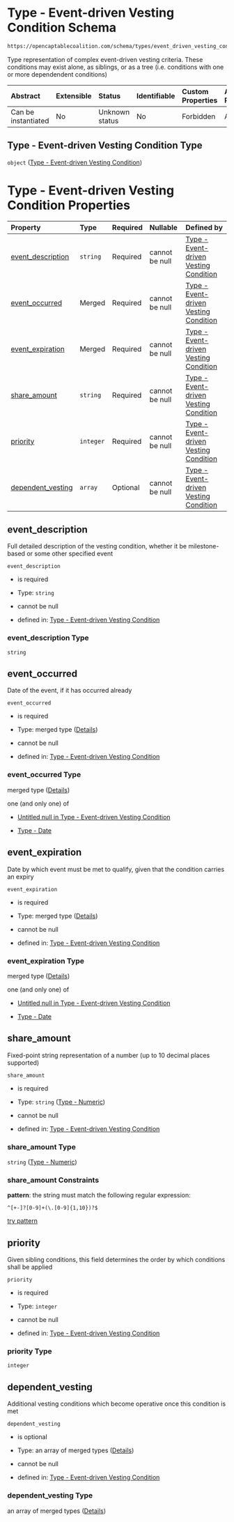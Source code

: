 # Type - Event-driven Vesting Condition Schema

```txt
https://opencaptablecoalition.com/schema/types/event_driven_vesting_condition
```

Type representation of complex event-driven vesting criteria. These conditions may exist alone, as siblings, or as a tree (i.e. conditions with one or more dependendent conditions)

| Abstract            | Extensible | Status         | Identifiable | Custom Properties | Additional Properties | Access Restrictions | Defined In                                                                                                                   |
| :------------------ | :--------- | :------------- | :----------- | :---------------- | :-------------------- | :------------------ | :--------------------------------------------------------------------------------------------------------------------------- |
| Can be instantiated | No         | Unknown status | No           | Forbidden         | Allowed               | none                | [EventDrivenVestingCondition.schema.json](../../schema/types/EventDrivenVestingCondition.schema.json "open original schema") |

## Type - Event-driven Vesting Condition Type

`object` ([Type - Event-driven Vesting Condition](eventdrivenvestingcondition.md))

# Type - Event-driven Vesting Condition Properties

| Property                                | Type      | Required | Nullable       | Defined by                                                                                                                                                                                                                                                             |
| :-------------------------------------- | :-------- | :------- | :------------- | :--------------------------------------------------------------------------------------------------------------------------------------------------------------------------------------------------------------------------------------------------------------------- |
| [event_description](#event_description) | `string`  | Required | cannot be null | [Type - Event-driven Vesting Condition](eventdrivenvestingcondition-properties-event_description.md "https://opencaptablecoalition.com/schema/types/event_driven_vesting_condition#/properties/event_description")                                                     |
| [event_occurred](#event_occurred)       | Merged    | Required | cannot be null | [Type - Event-driven Vesting Condition](eventdrivenvestingcondition-properties-event_occurred.md "https://opencaptablecoalition.com/schema/types/event_driven_vesting_condition#/properties/event_occurred")                                                           |
| [event_expiration](#event_expiration)   | Merged    | Required | cannot be null | [Type - Event-driven Vesting Condition](eventdrivenvestingcondition-properties-event_expiration.md "https://opencaptablecoalition.com/schema/types/event_driven_vesting_condition#/properties/event_expiration")                                                       |
| [share_amount](#share_amount)           | `string`  | Required | cannot be null | [Type - Event-driven Vesting Condition](ratio-properties-type---numeric-1.md "https://opencaptablecoalition.com/schema/types/numeric#/properties/share_amount")                                                                                                        |
| [priority](#priority)                   | `integer` | Required | cannot be null | [Type - Event-driven Vesting Condition](eventdrivenvestingcondition-properties-priority.md "https://opencaptablecoalition.com/schema/types/event_driven_vesting_condition#/properties/priority")                                                                       |
| [dependent_vesting](#dependent_vesting) | `array`   | Optional | cannot be null | [Type - Event-driven Vesting Condition](eventdrivenvestingcondition-properties-event-driven-vesting-condition---event-driven-vesting-condition-array.md "https://opencaptablecoalition.com/schema/types/event_driven_vesting_condition#/properties/dependent_vesting") |

## event_description

Full detailed description of the vesting condition, whether it be milestone-based or some other specified event

`event_description`

*   is required

*   Type: `string`

*   cannot be null

*   defined in: [Type - Event-driven Vesting Condition](eventdrivenvestingcondition-properties-event_description.md "https://opencaptablecoalition.com/schema/types/event_driven_vesting_condition#/properties/event_description")

### event_description Type

`string`

## event_occurred

Date of the event, if it has occurred already

`event_occurred`

*   is required

*   Type: merged type ([Details](eventdrivenvestingcondition-properties-event_occurred.md))

*   cannot be null

*   defined in: [Type - Event-driven Vesting Condition](eventdrivenvestingcondition-properties-event_occurred.md "https://opencaptablecoalition.com/schema/types/event_driven_vesting_condition#/properties/event_occurred")

### event_occurred Type

merged type ([Details](eventdrivenvestingcondition-properties-event_occurred.md))

one (and only one) of

*   [Untitled null in Type - Event-driven Vesting Condition](eventdrivenvestingcondition-properties-event_occurred-oneof-0.md "check type definition")

*   [Type - Date](eventdrivenvestingcondition-properties-event_occurred-oneof-type---date.md "check type definition")

## event_expiration

Date by which event must be met to qualify, given that the condition carries an expiry

`event_expiration`

*   is required

*   Type: merged type ([Details](eventdrivenvestingcondition-properties-event_expiration.md))

*   cannot be null

*   defined in: [Type - Event-driven Vesting Condition](eventdrivenvestingcondition-properties-event_expiration.md "https://opencaptablecoalition.com/schema/types/event_driven_vesting_condition#/properties/event_expiration")

### event_expiration Type

merged type ([Details](eventdrivenvestingcondition-properties-event_expiration.md))

one (and only one) of

*   [Untitled null in Type - Event-driven Vesting Condition](eventdrivenvestingcondition-properties-event_expiration-oneof-0.md "check type definition")

*   [Type - Date](eventdrivenvestingcondition-properties-event_occurred-oneof-type---date.md "check type definition")

## share_amount

Fixed-point string representation of a number (up to 10 decimal places supported)

`share_amount`

*   is required

*   Type: `string` ([Type - Numeric](ratio-properties-type---numeric-1.md))

*   cannot be null

*   defined in: [Type - Event-driven Vesting Condition](ratio-properties-type---numeric-1.md "https://opencaptablecoalition.com/schema/types/numeric#/properties/share_amount")

### share_amount Type

`string` ([Type - Numeric](ratio-properties-type---numeric-1.md))

### share_amount Constraints

**pattern**: the string must match the following regular expression: 

```regexp
^[+-]?[0-9]+(\.[0-9]{1,10})?$
```

[try pattern](https://regexr.com/?expression=%5E%5B%2B-%5D%3F%5B0-9%5D%2B\(%5C.%5B0-9%5D%7B1%2C10%7D\)%3F%24 "try regular expression with regexr.com")

## priority

Given sibling conditions, this field determines the order by which conditions shall be applied

`priority`

*   is required

*   Type: `integer`

*   cannot be null

*   defined in: [Type - Event-driven Vesting Condition](eventdrivenvestingcondition-properties-priority.md "https://opencaptablecoalition.com/schema/types/event_driven_vesting_condition#/properties/priority")

### priority Type

`integer`

## dependent_vesting

Additional vesting conditions which become operative once this condition is met

`dependent_vesting`

*   is optional

*   Type: an array of merged types ([Details](eventdrivenvestingcondition-properties-event-driven-vesting-condition---event-driven-vesting-condition-array-items.md))

*   cannot be null

*   defined in: [Type - Event-driven Vesting Condition](eventdrivenvestingcondition-properties-event-driven-vesting-condition---event-driven-vesting-condition-array.md "https://opencaptablecoalition.com/schema/types/event_driven_vesting_condition#/properties/dependent_vesting")

### dependent_vesting Type

an array of merged types ([Details](eventdrivenvestingcondition-properties-event-driven-vesting-condition---event-driven-vesting-condition-array-items.md))
